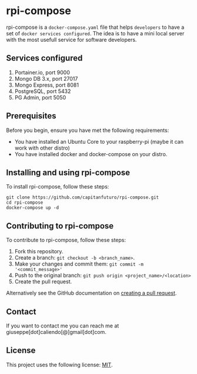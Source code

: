 # rpi-compose

rpi-compose is a `docker-compose.yaml` file that helps `developers` to have a set of `docker services configured`. The idea is to have a mini local server with the most 
usefull service for software developers.

## Services configured

1. Portainer.io, port 9000
2. Mongo DB 3.x, port 27017
3. Mongo Express, port 8081
4. PostgreSQL, port 5432
5. PG Admin, port 5050

## Prerequisites

Before you begin, ensure you have met the following requirements:

* You have installed an Ubuntu Core to your raspberry-pi (maybe it can work with other distro)
* You have installed docker and docker-compose on your distro.

## Installing and using rpi-compose

To install rpi-compose, follow these steps:

```
git clone https://github.com/capitanfuturo/rpi-compose.git
cd rpi-compose
docker-compose up -d
```

## Contributing to rpi-compose
To contribute to rpi-compose, follow these steps:

1. Fork this repository.
2. Create a branch: `git checkout -b <branch_name>`.
3. Make your changes and commit them: `git commit -m '<commit_message>'`
4. Push to the original branch: `git push origin <project_name>/<location>`
5. Create the pull request.

Alternatively see the GitHub documentation on [creating a pull request](https://help.github.com/en/github/collaborating-with-issues-and-pull-requests/creating-a-pull-request).

<!-- 
## Contributors

Thanks to the following people who have contributed to this project:

* [@scottydocs](https://github.com/scottydocs) 📖
* [@cainwatson](https://github.com/cainwatson) 🐛
* [@calchuchesta](https://github.com/calchuchesta) 🐛

You might want to consider using something like the [All Contributors](https://github.com/all-contributors/all-contributors) specification and its [emoji key](https://allcontributors.org/docs/en/emoji-key).
-->

## Contact

If you want to contact me you can reach me at giuseppe[dot]caliendo[@]gmail[dot]com.

## License
This project uses the following license: [MIT](LICENSE).
